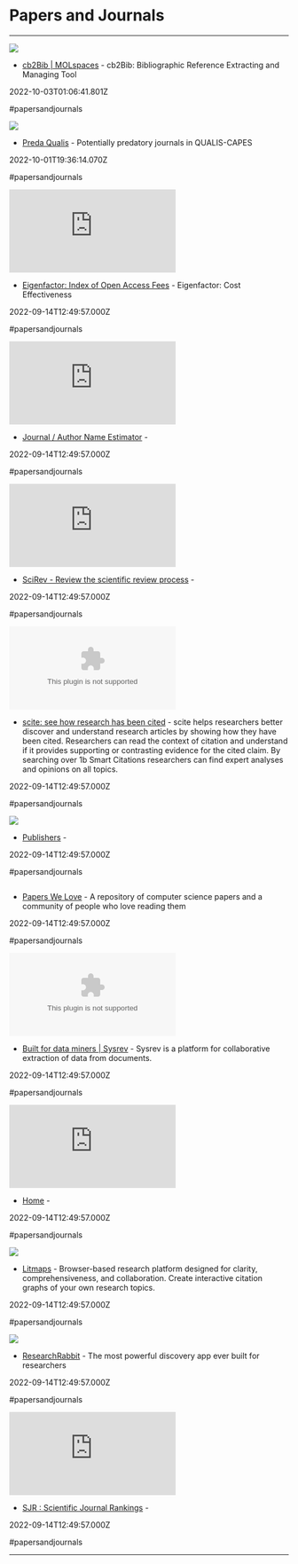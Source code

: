 # Papers and Journals

---

![](https://rdl.ink/render/https%3A%2F%2Fwww.molspaces.com%2Fcb2bib)

- [cb2Bib | MOLspaces](https://www.molspaces.com/cb2bib) - cb2Bib: Bibliographic Reference Extracting and Managing Tool

2022-10-03T01:06:41.801Z

#papersandjournals

![](https://rdl.ink/render/https%3A%2F%2Fpredaqualis.netlify.app)

- [Preda Qualis](https://predaqualis.netlify.app) - Potentially predatory journals in QUALIS-CAPES

2022-10-01T19:36:14.070Z

#papersandjournals

![](https://rdl.ink/render/http%3A%2F%2Feigenfactor.org%2Fprojects%2FopenAccess%2Foa.php)

- [Eigenfactor: Index of Open Access Fees](http://eigenfactor.org/projects/openAccess/oa.php) - Eigenfactor: Cost Effectiveness

2022-09-14T12:49:57.000Z

#papersandjournals

![](https://rdl.ink/render/http%3A%2F%2Fjane.biosemantics.org)

- [Journal / Author Name Estimator](http://jane.biosemantics.org) - 

2022-09-14T12:49:57.000Z

#papersandjournals

![](https://rdl.ink/render/http%3A%2F%2Fscirev.org)

- [SciRev - Review the scientific review process](http://scirev.org) - 

2022-09-14T12:49:57.000Z

#papersandjournals

![](http://image.thum.io/get/ogImage/https://scite.ai?bannerClosed=true)

- [scite: see how research has been cited](http://scite.ai) - scite helps researchers better discover and understand research articles by showing how they have been cited. Researchers can read the context of citation and understand if it provides supporting or contrasting evidence for the cited claim. By searching over 1b Smart Citations researchers can find expert analyses and opinions on all topics.

2022-09-14T12:49:57.000Z

#papersandjournals

![](https://rdl.ink/render/https%3A%2F%2Fbeallslist.net)

- [Publishers](https://beallslist.net) - 

2022-09-14T12:49:57.000Z

#papersandjournals

![]()

- [Papers We Love](https://paperswelove.org) - A repository of computer science papers and a community of people who love reading them

2022-09-14T12:49:57.000Z

#papersandjournals

![](https://rdl.ink/render/https%3A%2F%2Fsysrev.com)

- [Built for data miners | Sysrev](https://sysrev.com) - Sysrev is a platform for collaborative extraction of data from documents.

2022-09-14T12:49:57.000Z

#papersandjournals

![](https://rdl.ink/render/https%3A%2F%2Fwww.equator-network.org)

- [Home](https://www.equator-network.org) - 

2022-09-14T12:49:57.000Z

#papersandjournals

![](https://litmaps.com/site-seo.png)

- [Litmaps](https://www.litmaps.co) - Browser-based research platform designed for clarity, comprehensiveness, and collaboration. Create interactive citation graphs of your own research topics.

2022-09-14T12:49:57.000Z

#papersandjournals

![](http://static1.squarespace.com/static/5dee82c56fcd7b0290640db5/t/5ec5d7e574c928572d67702f/1590024166895/ResearchRabbit+Circular.png?format=1500w)

- [ResearchRabbit](https://www.researchrabbit.ai) - The most powerful discovery app ever built for researchers

2022-09-14T12:49:57.000Z

#papersandjournals

![](https://rdl.ink/render/https%3A%2F%2Fwww.scimagojr.com%2Fjournalrank.php)

- [SJR : Scientific Journal Rankings](https://www.scimagojr.com/journalrank.php) - 

2022-09-14T12:49:57.000Z

#papersandjournals

---


